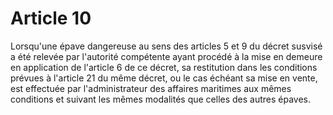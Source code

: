 # Article 10

Lorsqu'une épave dangereuse au sens des articles 5 et 9 du décret susvisé a été relevée par l'autorité compétente ayant procédé à la mise en demeure en application de l'article 6 de ce décret, sa restitution dans les conditions prévues à l'article 21 du même décret, ou le cas échéant sa mise en vente, est effectuée par l'administrateur des affaires maritimes aux mêmes conditions et suivant les mêmes modalités que celles des autres épaves.
